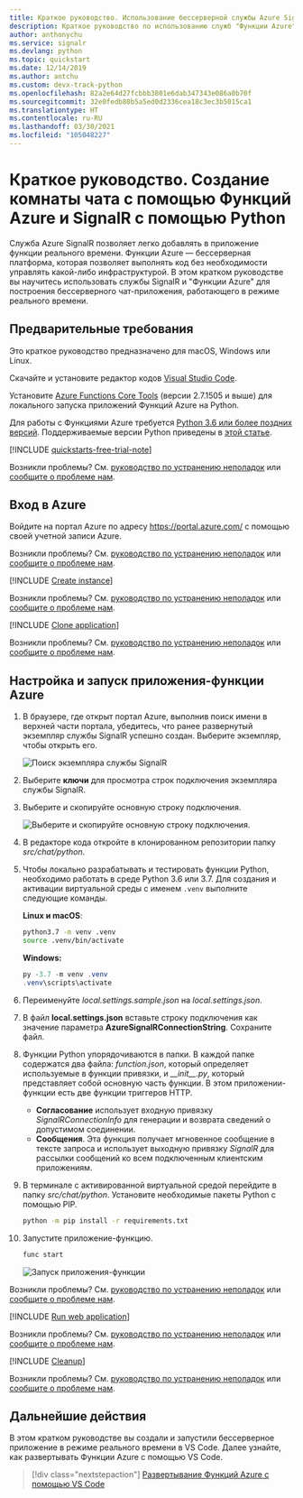```yaml
---
title: Краткое руководство. Использование бессерверной службы Azure SignalR с Python
description: Краткое руководство по использованию служб "Функции Azure" и SignalR для создания чат-комнаты с помощью Python.
author: anthonychu
ms.service: signalr
ms.devlang: python
ms.topic: quickstart
ms.date: 12/14/2019
ms.author: antchu
ms.custom: devx-track-python
ms.openlocfilehash: 82a2e64d27fcbbb3801e6dab347343e086a0b70f
ms.sourcegitcommit: 32e0fedb80b5a5ed0d2336cea18c3ec3b5015ca1
ms.translationtype: HT
ms.contentlocale: ru-RU
ms.lasthandoff: 03/30/2021
ms.locfileid: "105048227"
---
```

# <a name="quickstart-create-a-chat-room-with-azure-functions-and-signalr-service-using-python"></a>Краткое руководство. Создание комнаты чата с помощью Функций Azure и SignalR с помощью Python

Служба Azure SignalR позволяет легко добавлять в приложение функции реального времени. Функции Azure — бессерверная платформа, которая позволяет выполнять код без необходимости управлять какой-либо инфраструктурой. В этом кратком руководстве вы научитесь использовать службы SignalR и "Функции Azure" для построения бессерверного чат-приложения, работающего в режиме реального времени.

## <a name="prerequisites"></a>Предварительные требования

Это краткое руководство предназначено для macOS, Windows или Linux.

Скачайте и установите редактор кодов [Visual Studio Code](https://code.visualstudio.com/).

Установите [Azure Functions Core Tools](https://github.com/Azure/azure-functions-core-tools#installing) (версии 2.7.1505 и выше) для локального запуска приложений Функций Azure на Python.

Для работы с Функциями Azure требуется [Python 3.6 или более поздних версий](https://www.python.org/downloads/). Поддерживаемые версии Python приведены в [этой статье](/azure/azure-functions/functions-reference-python#python-version).

[!INCLUDE [quickstarts-free-trial-note](../../includes/quickstarts-free-trial-note.md)]

Возникли проблемы? См. [руководство по устранению неполадок](signalr-howto-troubleshoot-guide.md) или [сообщите о проблеме нам](https://aka.ms/asrs/qspython).

## <a name="log-in-to-azure"></a>Вход в Azure

Войдите на портал Azure по адресу <https://portal.azure.com/> с помощью своей учетной записи Azure.

Возникли проблемы? См. [руководство по устранению неполадок](signalr-howto-troubleshoot-guide.md) или [сообщите о проблеме нам](https://aka.ms/asrs/qspython).

[!INCLUDE [Create instance](includes/signalr-quickstart-create-instance.md)]

Возникли проблемы? См. [руководство по устранению неполадок](signalr-howto-troubleshoot-guide.md) или [сообщите о проблеме нам](https://aka.ms/asrs/qspython).

[!INCLUDE [Clone application](includes/signalr-quickstart-clone-application.md)]

Возникли проблемы? См. [руководство по устранению неполадок](signalr-howto-troubleshoot-guide.md) или [сообщите о проблеме нам](https://aka.ms/asrs/qspython).

## <a name="configure-and-run-the-azure-function-app"></a>Настройка и запуск приложения-функции Azure

1. В браузере, где открыт портал Azure, выполнив поиск имени в верхней части портала, убедитесь, что ранее развернутый экземпляр службы SignalR успешно создан. Выберите экземпляр, чтобы открыть его.

    ![Поиск экземпляра службы SignalR](media/signalr-quickstart-azure-functions-csharp/signalr-quickstart-search-instance.png)

1. Выберите **ключи** для просмотра строк подключения экземпляра службы SignalR.

1. Выберите и скопируйте основную строку подключения.

    ![Выберите и скопируйте основную строку подключения.](media/signalr-quickstart-azure-functions-javascript/signalr-quickstart-keys.png)

1. В редакторе кода откройте в клонированном репозитории папку *src/chat/python*.

1. Чтобы локально разрабатывать и тестировать функции Python, необходимо работать в среде Python 3.6 или 3.7. Для создания и активации виртуальной среды с именем `.venv` выполните следующие команды.

    **Linux и macOS**:

    ```bash
    python3.7 -m venv .venv
    source .venv/bin/activate
    ```

    **Windows:**

    ```powershell
    py -3.7 -m venv .venv
    .venv\scripts\activate
    ```

1. Переименуйте *local.settings.sample.json* на *local.settings.json*.

1. В файл **local.settings.json** вставьте строку подключения как значение параметра **AzureSignalRConnectionString**. Сохраните файл.

1. Функции Python упорядочиваются в папки. В каждой папке содержатся два файла: *function.json*, который определяет используемые в функции привязки, и *\_\_init\_\_.py*, который представляет собой основную часть функции. В этом приложении-функции есть две функции триггеров HTTP.

    - **Согласование** использует входную привязку *SignalRConnectionInfo* для генерации и возврата сведений о допустимом соединении.
    - **Сообщения**. Эта функция получает мгновенное сообщение в тексте запроса и использует выходную привязку *SignalR* для рассылки сообщений ко всем подключенным клиентским приложениям.

1. В терминале с активированной виртуальной средой перейдите в папку *src/chat/python*. Установите необходимые пакеты Python с помощью PIP.

    ```bash
    python -m pip install -r requirements.txt
    ```

1. Запустите приложение-функцию.

    ```bash
    func start
    ```

    ![Запуск приложения-функции](media/signalr-quickstart-azure-functions-python/signalr-quickstart-run-application.png)
    
Возникли проблемы? См. [руководство по устранению неполадок](signalr-howto-troubleshoot-guide.md) или [сообщите о проблеме нам](https://aka.ms/asrs/qspython).

[!INCLUDE [Run web application](includes/signalr-quickstart-run-web-application.md)]

Возникли проблемы? См. [руководство по устранению неполадок](signalr-howto-troubleshoot-guide.md) или [сообщите о проблеме нам](https://aka.ms/asrs/qspython).

[!INCLUDE [Cleanup](includes/signalr-quickstart-cleanup.md)]

Возникли проблемы? См. [руководство по устранению неполадок](signalr-howto-troubleshoot-guide.md) или [сообщите о проблеме нам](https://aka.ms/asrs/qspython).

## <a name="next-steps"></a>Дальнейшие действия

В этом кратком руководстве вы создали и запустили бессерверное приложение в режиме реального времени в VS Code. Далее узнайте, как развертывать Функции Azure с помощью VS Code.

> [!div class="nextstepaction"]
> [Развертывание Функций Azure с помощью VS Code](/azure/developer/javascript/tutorial-vscode-serverless-node-01)

